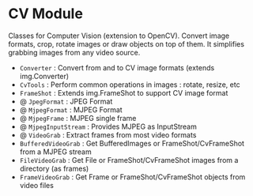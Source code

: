 # CV Module

Classes for Computer Vision (extension to OpenCV). 
Convert image formats, crop, rotate images or draw 
objects on top of them. It simplifies grabbing images 
from any video source.

* `Converter` : Convert from and to CV image formats (extends img.Converter)
* `CvTools` : Perform common operations in images : rotate, resize, etc
* `FrameShot` : Extends img.FrameShot to support CV image format
* @ `JpegFormat` : JPEG Format
* @ `MjpegFormat` : MJPEG Format
* @ `MjpegFrame` : MJPEG single frame
* @ `MjpegInputStream` : Provides MJPEG as InputStream
* @ `VideoGrab` : Extract frames from most video formats
* `BufferedVideoGrab` : Get BufferedImages or FrameShot/CvFrameShot from a MJPEG stream
* `FileVideoGrab` : Get File or FrameShot/CvFrameShot images from a directory (as frames)
* `FrameVideoGrab` : Get Frame or FrameShot/CvFrameShot objects from video files
